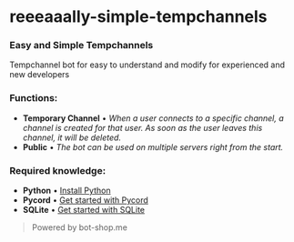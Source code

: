 # reeeaaally-simple-tempchannels

### Easy and Simple Tempchannels
Tempchannel bot for easy to understand and modify for experienced and new developers

### Functions:
+ **Temporary Channel** • _When a user connects to a specific channel, a channel is created for that user. As soon as the user leaves this channel, it will be deleted._
+ **Public** • _The bot can be used on multiple servers right from the start._

### Required knowledge:
+ **Python** • [Install Python](https://python.org)
+ **Pycord** • [Get started with Pycord](https://guide.pycord.dev)
+ **SQLite** • [Get started with SQLite](https://www.sqlitetutorial.net/sqlite-python/)

> Powered by bot-shop.me
